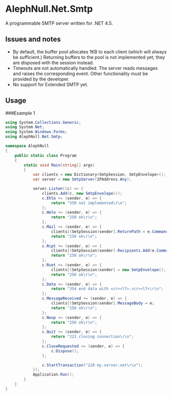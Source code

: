 # AlephNull.Net.Smtp

A programmable SMTP server written for .NET 4.5.

## Issues and notes

* By default, the buffer pool allocates 1KB to each client (which will always be sufficient.) Returning buffers to the pool is not implemented yet; they are disposed with the session instead.
* Timeouts are not automatically handled. The server reads messages and raises the corresponding event. Other functionality must be provided by the developer.
* No support for Extended SMTP yet.

## Usage

###Example 1
```cs
using System.Collections.Generic;
using System.Net;
using System.Windows.Forms;
using AlephNull.Net.Smtp;

namespace AlephNull
{
    public static class Program
    {
        static void Main(string[] args)
        {
            var clients = new Dictionary<SmtpSession, SmtpEnvelope>();
            var server = new SmtpServer(IPAddress.Any);

            server.Listen((c) => {
                clients.Add(c, new SmtpEnvelope());
                c.Ehlo += (sender, e) => {
                    return "550 not implemented\r\n";
                };
                c.Helo += (sender, e) => {
                    return "250 ok\r\n";
                };
                c.Mail += (sender, e) => {
                    clients[(SmtpSession)sender].ReturnPath = e.Command.ReturnPath;
                    return "250 ok\r\n";
                };
                c.Rcpt += (sender, e) => {
                    clients[(SmtpSession)sender].Recipients.Add(e.Command.RecipientAddress);
                    return "250 ok\r\n";
                };
                c.Rset += (sender, e) => {
                    clients[(SmtpSession)sender] = new SmtpEnvelope();
                    return "250 ok\r\n";
                };
                c.Data += (sender, e) => {
                    return "354 end data with <cr><lf>.<cr><lf>\r\n";
                };
                c.MessageReceived += (sender, e) => {
                    clients[(SmtpSession)sender].MessageBody = e;
                    return "250 ok\r\n";
                };
                c.Noop += (sender, e) => {
                    return "250 ok\r\n";
                };
                c.Quit += (sender, e) => {
                    return "221 closing connection\r\n";
                };
                c.CloseRequested += (sender, e) => {
                    c.Dispose();
                };

                c.StartTransaction("220 my.server.net\r\n");
            });
            Application.Run();
        }
    }
}